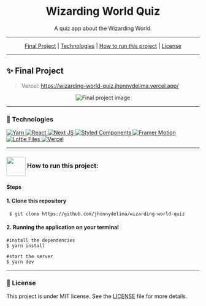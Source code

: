 <h1 align="center">Wizarding World Quiz</h1>
<p align="center">A quiz app about the Wizarding World.</p> 

---
<div align="center">
  <a href="#-final-project">Final Project</a> |
  <a href="#-technologies">Technologies</a> |
  <a href="#-how-to-run-this-project">How to run this project</a> |
  <a href="#-license">License</a>
</div>

---
## ✨ Final Project
> Vercel: https://wizarding-world-quiz.jhonnydelima.vercel.app/

<p align="center">
  
<img alt="Final project image" src="https://github.com/jhonnydelima/wizarding-world-quiz/blob/main/home.png" />
  
</p>

---
### 🚀 Technologies
> <a href="https://yarnpkg.com">
 <img alt="Yarn" src="https://img.shields.io/badge/yarn-2C8EBB?style=for-the-badge&logo=yarn&logoColor=white"/>
</a>
<a href="https://reactjs.org">
  <img alt="React" src="https://img.shields.io/badge/React-20232A?style=for-the-badge&logo=react&logoColor=61DAFB" />
 </a> 
<a href="https://nextjs.org">
 <img alt="Next JS" src="https://img.shields.io/badge/next%20js%20-%23000000.svg?&style=for-the-badge&logo=next.js&logoColor=white"/>
</a>
<a href="https://styled-components.com">
 <img alt="Styled Components" src="https://img.shields.io/badge/-Styled_Components-db7092?style=for-the-badge&logo=styled-components&logoColor=000" />
</a>
<a href="https://www.framer.com/motion/">
 <img alt="Framer Motion" src="https://img.shields.io/badge/Framer_Motion%20-%23000000.svg?&style=for-the-badge&color=c41277"/>
</a>
<a href="https://lottiefiles.com">
 <img alt="Lottie Files" src="https://img.shields.io/badge/React_Lottie%20-%23000000.svg?&style=for-the-badge&color=2cc9b2"/>
</a>
<a href="https://vercel.com/">
 <img alt="Vercel" src="https://img.shields.io/badge/vercel%20-%23000000.svg?&style=for-the-badge&logo=vercel&logoColor=white"/>
</a>

---
<h3> <img src="https://i.dlpng.com/static/png/6577858_preview.png" width="50px" align="center"/> How to run this project: </h3>

<h4>Steps</h4>
<h4>1. Clone this repository</h4>

```
 $ git clone https://github.com/jhonnydelima/wizarding-world-quiz
```

<h4>2. Running the application on your terminal</h4>

```
#install the dependencies
$ yarn install

#start the server
$ yarn dev
```

---
### 📄 License
This project is under MIT license. See the [LICENSE](https://github.com/jhonnydelima/wizarding-world-quiz/blob/main/LICENSE) file for more details.